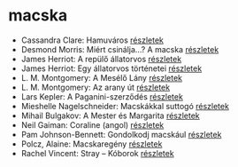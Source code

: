 # macska

- Cassandra Clare: Hamuváros [részletek](../_details/Cassandra%20Clare.md#id_636)
- Desmond Morris: Miért csinálja…? A macska [részletek](../_details/Desmond%20Morris.md#id_415)
- James Herriot: A repülő állatorvos [részletek](../_details/James%20Herriot.md#id_929)
- James Herriot: Egy állatorvos történetei [részletek](../_details/James%20Herriot.md#id_926)
- L. M. Montgomery: A Mesélő Lány [részletek](../_details/L.%20M.%20Montgomery.md#id_492)
- L. M. Montgomery: Az arany út [részletek](../_details/L.%20M.%20Montgomery.md#id_491)
- Lars Kepler: A Paganini-szerződés [részletek](../_details/Lars%20Kepler.md#id_674)
- Mieshelle Nagelschneider: Macskákkal suttogó [részletek](../_details/Mieshelle%20Nagelschneider.md#id_1437)
- Mihail Bulgakov: A Mester és Margarita [részletek](../_details/Mihail%20Bulgakov.md#id_275)
- Neil Gaiman: Coraline (angol) [részletek](../_details/Neil%20Gaiman.md#id_1431)
- Pam Johnson-Bennett: Gondolkodj macskául [részletek](../_details/Pam%20Johnson-Bennett.md#id_1438)
- Polcz, Alaine: Macskaregény [részletek](../_details/Polcz%2C%20Alaine.md#id_1439)
- Rachel Vincent: Stray – Kóborok [részletek](../_details/Rachel%20Vincent.md#id_428)